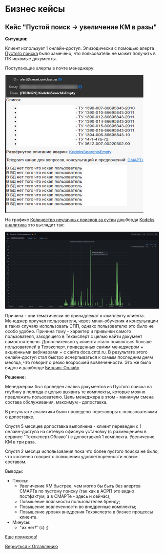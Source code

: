 # Бизнес кейсы

## Кейс "Пустой поиск -> увеличение КМ в разы"

**Ситуация:**

Клиент использует 1 онлайн-доступ.
Эпизодически с помощью алерта [Пустого поиска](http://smart.uniclass.ru/docs/errors/KodeksSearchIsEmpty.md) было замечено, 
что пользователь не может получить в ПК искомые документы.

Поступающие алерты в почте менеджеру:

<img src="img/smart real cases/search empty_mail.png" alt="Алерт в почту на пустой поиск" align=top>

На графике [Количество неудачных поисков за сутки](082-kodeks-analytics.md#количество-неудачных-поисков-за-сутки) 
дашборда [Kodeks аналитика](082-kodeks-analytics.md) это выглядит так:

<img src="img/smart real cases/search empty_dashboard.png" alt="Пустой поиск на графике" align=top>

Причина - они тематически не принадлежат к комплекту клиента.
Менеджер приучал пользователя, через мини-обучения и консультации в таких случаях использовать СПП, однако пользователю это было не особо удобно.
Причина тому - характер и привычки самого пользователя, заходящего в Техэксперт с целью найти документ самостоятельно.
Дополнительно у клиента стало появляться больше пользователей в Техэксперт, приведенных самим менеджером + акционными вебинарами + с сайта docs.cntd.ru.
В результате этого онлайн-доступ стал быстро исчерпываться к самым последним дням месяца, что говорит о резко возросшей вовлеченности.
Это же было видно и дашборде [Биллинг Онлайн](083-billing-online.md).

**Решение:**

Менеджером был проведен анализ документов из Пустого поиска на глубину в полгода с целью выявить те комплекты, которые можно предложить пользователю.
Цель менеджера в этом - минимум смена состава обслуживания, максимум - допоставка.

В результате аналитики были проведены переговоры с пользователями о допоставке.

Спустя 5 месяцев допоставка выполнена - клиент переведен с 1 онлайн-доступа на сетевую офисную установку (с размещением в сервисе "Техэксперт.Облако") с допоставкой 1 комплекта.
Увеличение КМ в три раза.

Спустя 2 месяца использования пока что более пустого поиска не было, что косвенно говорит о повышении удовлетворенности новым составом.

Выводы:
- Плюсы:
  - Увеличение КМ быстрее, чем могло бы быть без алертов СМАРТа по пустому поиску (так как в АСРП это видно постфактум, а в СМАРТе - здесь и сейчас);
  - Повышение лояльности пользователей бренду;
  - Повышение вовлеченности во внедренные комплекты;
  - Повышение уровня внедрения Техэксперта в бизнес процессы клиента.
- Минусы:
  - "их нет!" (с) ;)

[Еще примеров!](103-smart-real-cases-4.md)

[Вернуться к Оглавлению](Readme.md)
